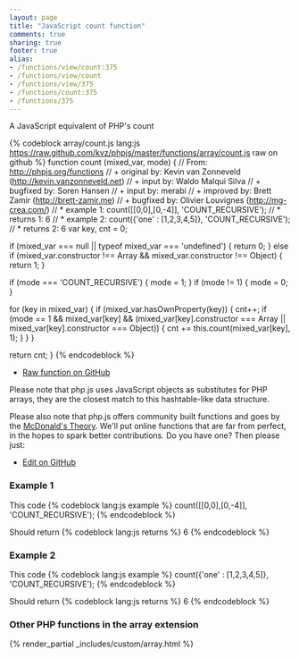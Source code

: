 ```yaml
---
layout: page
title: "JavaScript count function"
comments: true
sharing: true
footer: true
alias:
- /functions/view/count:375
- /functions/view/count
- /functions/view/375
- /functions/count:375
- /functions/375
---
```

<!-- Generated by Rakefile:build -->
A JavaScript equivalent of PHP's count

{% codeblock array/count.js lang:js https://raw.github.com/kvz/phpjs/master/functions/array/count.js raw on github %}
function count (mixed_var, mode) {
  // From: http://phpjs.org/functions
  // +   original by: Kevin van Zonneveld (http://kevin.vanzonneveld.net)
  // +      input by: Waldo Malqui Silva
  // +   bugfixed by: Soren Hansen
  // +      input by: merabi
  // +   improved by: Brett Zamir (http://brett-zamir.me)
  // +   bugfixed by: Olivier Louvignes (http://mg-crea.com/)
  // *     example 1: count([[0,0],[0,-4]], 'COUNT_RECURSIVE');
  // *     returns 1: 6
  // *     example 2: count({'one' : [1,2,3,4,5]}, 'COUNT_RECURSIVE');
  // *     returns 2: 6
  var key, cnt = 0;

  if (mixed_var === null || typeof mixed_var === 'undefined') {
    return 0;
  } else if (mixed_var.constructor !== Array && mixed_var.constructor !== Object) {
    return 1;
  }

  if (mode === 'COUNT_RECURSIVE') {
    mode = 1;
  }
  if (mode != 1) {
    mode = 0;
  }

  for (key in mixed_var) {
    if (mixed_var.hasOwnProperty(key)) {
      cnt++;
      if (mode == 1 && mixed_var[key] && (mixed_var[key].constructor === Array || mixed_var[key].constructor === Object)) {
        cnt += this.count(mixed_var[key], 1);
      }
    }
  }

  return cnt;
}
{% endcodeblock %}

 - [Raw function on GitHub](https://github.com/kvz/phpjs/blob/master/functions/array/count.js)

Please note that php.js uses JavaScript objects as substitutes for PHP arrays, they are 
the closest match to this hashtable-like data structure. 

Please also note that php.js offers community built functions and goes by the 
[McDonald's Theory](https://medium.com/what-i-learned-building/9216e1c9da7d). We'll put online 
functions that are far from perfect, in the hopes to spark better contributions. 
Do you have one? Then please just: 

 - [Edit on GitHub](https://github.com/kvz/phpjs/edit/master/functions/array/count.js)

### Example 1
This code
{% codeblock lang:js example %}
count([[0,0],[0,-4]], 'COUNT_RECURSIVE');
{% endcodeblock %}

Should return
{% codeblock lang:js returns %}
6
{% endcodeblock %}

### Example 2
This code
{% codeblock lang:js example %}
count({'one' : [1,2,3,4,5]}, 'COUNT_RECURSIVE');
{% endcodeblock %}

Should return
{% codeblock lang:js returns %}
6
{% endcodeblock %}


### Other PHP functions in the array extension
{% render_partial _includes/custom/array.html %}

